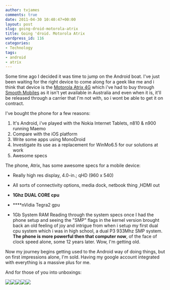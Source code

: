 ```yaml
---
author: tvjames
comments: true
date: 2011-04-30 10:40:47+00:00
layout: post
slug: going-droid-motorola-atrix
title: Going 'droid. Motorola Atrix
wordpress_id: 116
categories:
- Technology
tags:
- android
- atrix
---
```


Some time ago I decided it was time to jump on the Android boat. I've just been waiting for the right device to come along for a geek like me and i think that device is the [Motorola Atrix 4G](http://www.motorola.com/Consumers/US-EN/Consumer-Product-and-Services/Mobile-Phones/Motorola-ATRIX-US-EN) which i've had to buy through [Smooth Mobiles](http://www.smoothmobiles.com.au) as it isn't yet available in Australia and even when it is, it'll be released through a carrier that I'm not with, so i wont be able to get it on contract.

I've bought the phone for a few reasons:
1. It's Android, i've played with the Nokia Internet Tablets, n810 & n900 running Maemo
2. Compare with the iOS platform
3. Write some apps using MonoDroid
4. Investigate its use as a replacement for WinMo6.5 for our solutions at work
5. Awesome specs

The phone, Atrix, has some awesome specs for a mobile device:


  * Really high res display, 4.0-in.; qHD (960 x 540)


  * All sorts of connectivity options, media dock, netbook thing ,HDMI out


  * **1Ghz DUAL CORE cpu**


  * ****nVidia Tegra2 gpu


  * 1Gb System RAM
Reading through the system specs once I had the phone setup and seeing the "SMP" flags in the kernel version brought back an old feeling of joy and intrigue from when i setup my first dual cpu system which i was in high school, a dual P3 933Mhz SMP system. **The phone is more powerful then that computer now**, of the face of clock speed alone, some 12 years later. Wow, I'm getting old.

Now my journey begins getting used to the Android way of doing things, but on first impressions alone, I'm sold. Having my google account integrated with everything is a massive plus for me.

<!-- more -->

And for those of you into unboxings:

[![](http://www.thomasvjames.com/wp-content/uploads/2011/04/IMG_0194-300x225.jpg)](http://www.thomasvjames.com/wp-content/uploads/2011/04/IMG_0194.jpg)[![](http://www.thomasvjames.com/wp-content/uploads/2011/04/IMG_0195-300x225.jpg)](http://www.thomasvjames.com/wp-content/uploads/2011/04/IMG_0195.jpg)[![](http://www.thomasvjames.com/wp-content/uploads/2011/04/IMG_0196-225x300.jpg)](http://www.thomasvjames.com/wp-content/uploads/2011/04/IMG_0196.jpg)[![](http://www.thomasvjames.com/wp-content/uploads/2011/04/IMG_0197-300x225.jpg)](http://www.thomasvjames.com/wp-content/uploads/2011/04/IMG_0197.jpg)[![](http://www.thomasvjames.com/wp-content/uploads/2011/04/IMG_0199-300x225.jpg)](http://www.thomasvjames.com/wp-content/uploads/2011/04/IMG_0199.jpg)
